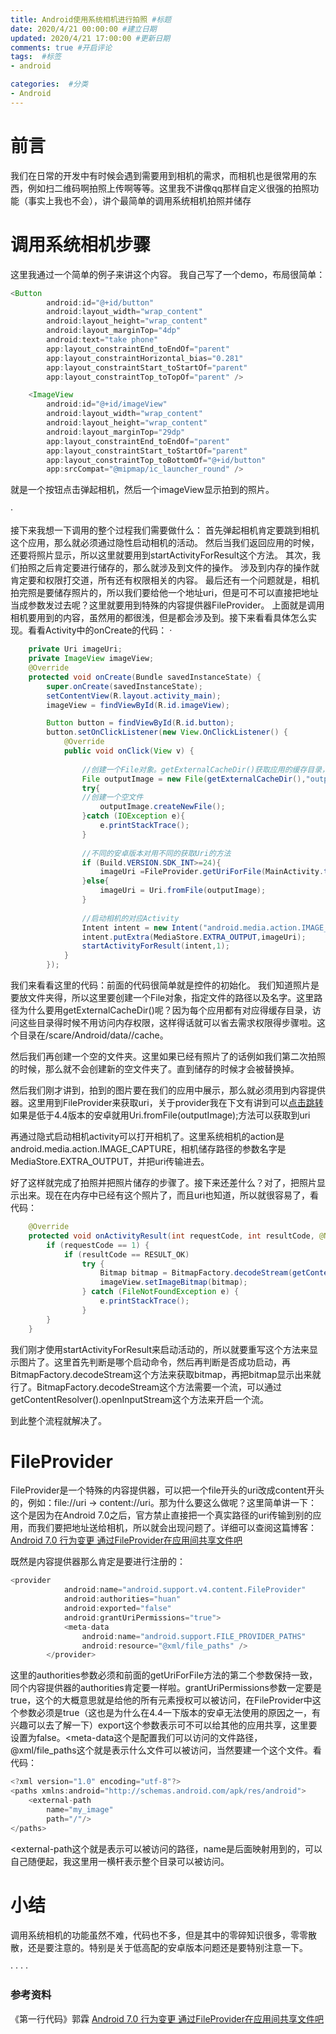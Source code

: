 ```yaml
---
title: Android使用系统相机进行拍照 #标题
date: 2020/4/21 00:00:00 #建立日期
updated: 2020/4/21 17:00:00 #更新日期
comments: true #开启评论
tags:  #标签
- android 

categories:  #分类
- Android
---
```



# 前言
我们在日常的开发中有时候会遇到需要用到相机的需求，而相机也是很常用的东西，例如扫二维码啊拍照上传啊等等。这里我不讲像qq那样自定义很强的拍照功能（事实上我也不会），讲个最简单的调用系统相机拍照并储存
# 调用系统相机步骤
这里我通过一个简单的例子来讲这个内容。
我自己写了一个demo，布局很简单：
```java
<Button
        android:id="@+id/button"
        android:layout_width="wrap_content"
        android:layout_height="wrap_content"
        android:layout_marginTop="4dp"
        android:text="take phone"
        app:layout_constraintEnd_toEndOf="parent"
        app:layout_constraintHorizontal_bias="0.281"
        app:layout_constraintStart_toStartOf="parent"
        app:layout_constraintTop_toTopOf="parent" />

    <ImageView
        android:id="@+id/imageView"
        android:layout_width="wrap_content"
        android:layout_height="wrap_content"
        android:layout_marginTop="29dp"
        app:layout_constraintEnd_toEndOf="parent"
        app:layout_constraintStart_toStartOf="parent"
        app:layout_constraintTop_toBottomOf="@+id/button"
        app:srcCompat="@mipmap/ic_launcher_round" />
```
就是一个按钮点击弹起相机，然后一个imageView显示拍到的照片。

·

接下来我想一下调用的整个过程我们需要做什么：
首先弹起相机肯定要跳到相机这个应用，那么就必须通过隐性启动相机的活动。
然后当我们返回应用的时候，还要将照片显示，所以这里就要用到startActivityForResult这个方法。
其次，我们拍照之后肯定要进行储存的，那么就涉及到文件的操作。
涉及到内存的操作就肯定要和权限打交道，所有还有权限相关的内容。
最后还有一个问题就是，相机拍完照是要储存照片的，所以我们要给他一个地址uri，但是可不可以直接把地址当成参数发过去呢？这里就要用到特殊的内容提供器FileProvider。
上面就是调用相机要用到的内容，虽然用的都很浅，但是都会涉及到。接下来看看具体怎么实现。看看Activity中的onCreate的代码：
·

```java
    private Uri imageUri;
	private ImageView imageView;
    @Override
    protected void onCreate(Bundle savedInstanceState) {
        super.onCreate(savedInstanceState);
        setContentView(R.layout.activity_main);
        imageView = findViewById(R.id.imageView);

        Button button = findViewById(R.id.button);
        button.setOnClickListener(new View.OnClickListener() {
            @Override
            public void onClick(View v) {
            
            	//创建一个File对象。getExternalCacheDir()获取应用的缓存目录，outputImage.jpg是照片名称
                File outputImage = new File(getExternalCacheDir(),"outputImage.jpg");
                try{                
                //创建一个空文件            
                    outputImage.createNewFile();
                }catch (IOException e){
                    e.printStackTrace();
                }
                
                //不同的安卓版本对用不同的获取Uri的方法
                if (Build.VERSION.SDK_INT>=24){
                    imageUri =FileProvider.getUriForFile(MainActivity.this,"huan",outputImage);
                }else{
                    imageUri = Uri.fromFile(outputImage);
                }
                
				//启动相机的对应Activity
                Intent intent = new Intent("android.media.action.IMAGE_CAPTURE");
                intent.putExtra(MediaStore.EXTRA_OUTPUT,imageUri);
                startActivityForResult(intent,1);
            }
        });
```
我们来看看这里的代码：前面的代码很简单就是控件的初始化。
我们知道照片是要放文件夹得，所以这里要创建一个File对象，指定文件的路径以及名字。这里路径为什么要用getExternalCacheDir()呢？因为每个应用都有对应得缓存目录，访问这些目录得时候不用访问内存权限，这样得话就可以省去需求权限得步骤啦。这个目录在/scare/Android/data/<package name>/cache。

然后我们再创建一个空的文件夹。这里如果已经有照片了的话例如我们第二次拍照的时候，那么就不会创建新的空文件夹了。直到储存的时候才会被替换掉。

然后我们刚才讲到，拍到的图片要在我们的应用中展示，那么就必须用到内容提供器。这里用到FileProvider来获取uri，关于provider我在下文有讲到可以[点击跳转](#jump)
如果是低于4.4版本的安卓就用Uri.fromFile(outputImage);方法可以获取到uri

再通过隐式启动相机activity可以打开相机了。这里系统相机的action是android.media.action.IMAGE_CAPTURE，相机储存路径的参数名字是MediaStore.EXTRA_OUTPUT，并把uri传输进去。

好了这样就完成了拍照并把照片储存的步骤了。接下来还差什么？对了，把照片显示出来。现在在内存中已经有这个照片了，而且uri也知道，所以就很容易了，看代码：
```java
    @Override
    protected void onActivityResult(int requestCode, int resultCode, @Nullable Intent data) {
        if (requestCode == 1) {
            if (resultCode == RESULT_OK)
                try {
                    Bitmap bitmap = BitmapFactory.decodeStream(getContentResolver().openInputStream(imageUri));
                    imageView.setImageBitmap(bitmap);
                } catch (FileNotFoundException e) {
                    e.printStackTrace();
                }
        }
    }
```
我们刚才使用startActivityForResult来启动活动的，所以就要重写这个方法来显示图片了。这里首先判断是哪个启动命令，然后再判断是否成功启动，再BitmapFactory.decodeStream这个方法来获取bitmap，再把bitmap显示出来就行了。BitmapFactory.decodeStream这个方法需要一个流，可以通过getContentResolver().openInputStream这个方法来开启一个流。

到此整个流程就解决了。

# <span id = "jump">FileProvider</span>
FileProvider是一个特殊的内容提供器，可以把一个file开头的uri改成content开头的，例如：file://uri -> content://uri。那为什么要这么做呢？这里简单讲一下：
这个是因为在Android 7.0之后，官方禁止直接把一个真实路径的uri传输到别的应用，而我们要把地址送给相机，所以就会出现问题了。详细可以查阅这篇博客：[Android 7.0 行为变更 通过FileProvider在应用间共享文件吧](https://blog.csdn.net/lmj623565791/article/details/72859156)

既然是内容提供器那么肯定是要进行注册的：
```java
<provider
            android:name="android.support.v4.content.FileProvider"
            android:authorities="huan"
            android:exported="false"
            android:grantUriPermissions="true">
            <meta-data
                android:name="android.support.FILE_PROVIDER_PATHS"
                android:resource="@xml/file_paths" />
        </provider>
```
这里的authorities参数必须和前面的getUriForFile方法的第二个参数保持一致，同个内容提供器的authorities肯定要一样啦。grantUriPermissions参数一定要是true，这个的大概意思就是给他的所有元素授权可以被访问，在FileProvider中这个参数必须是true（这也是为什么在4.4一下版本的安卓无法使用的原因之一，有兴趣可以去了解一下）export这个参数表示可不可以给其他的应用共享，这里要设置为false。<meta-data这个是配置我们可以访问的文件路径，@xml/file_paths这个就是表示什么文件可以被访问，当然要建一个这个文件。看代码：
```java
<?xml version="1.0" encoding="utf-8"?>
<paths xmlns:android="http://schemas.android.com/apk/res/android">
    <external-path
        name="my_image"
        path="/"/>
</paths>
```
<external-path这个就是表示可以被访问的路径，name是后面映射用到的，可以自己随便起，我这里用一横杆表示整个目录可以被访问。

# 小结
调用系统相机的功能虽然不难，代码也不多，但是其中的零碎知识很多，零零散散，还是要注意的。特别是关于低高配的安卓版本问题还是要特别注意一下。

·
·
·
·
### 参考资料
《第一行代码》郭霖
[Android 7.0 行为变更 通过FileProvider在应用间共享文件吧](https://blog.csdn.net/lmj623565791/article/details/72859156)


